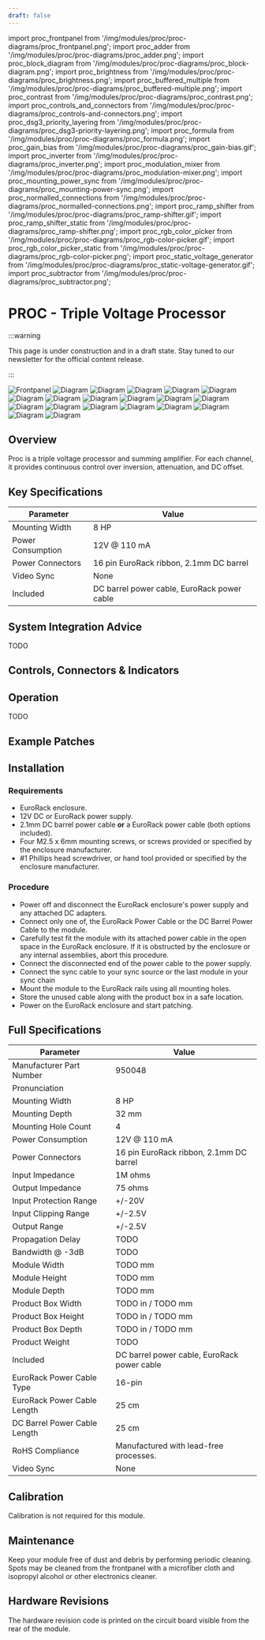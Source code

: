 ```yaml
---
draft: false
---
```


import proc_frontpanel from '/img/modules/proc/proc-diagrams/proc_frontpanel.png';
import proc_adder from '/img/modules/proc/proc-diagrams/proc_adder.png';
import proc_block_diagram from '/img/modules/proc/proc-diagrams/proc_block-diagram.png';
import proc_brightness from '/img/modules/proc/proc-diagrams/proc_brightness.png';
import proc_buffered_multiple from '/img/modules/proc/proc-diagrams/proc_buffered-multiple.png';
import proc_contrast from '/img/modules/proc/proc-diagrams/proc_contrast.png';
import proc_controls_and_connectors from '/img/modules/proc/proc-diagrams/proc_controls-and-connectors.png';
import proc_dsg3_priority_layering from '/img/modules/proc/proc-diagrams/proc_dsg3-priority-layering.png';
import proc_formula from '/img/modules/proc/proc-diagrams/proc_formula.png';
import proc_gain_bias from '/img/modules/proc/proc-diagrams/proc_gain-bias.gif';
import proc_inverter from '/img/modules/proc/proc-diagrams/proc_inverter.png';
import proc_modulation_mixer from '/img/modules/proc/proc-diagrams/proc_modulation-mixer.png';
import proc_mounting_power_sync from '/img/modules/proc/proc-diagrams/proc_mounting-power-sync.png';
import proc_normalled_connections from '/img/modules/proc/proc-diagrams/proc_normalled-connections.png';
import proc_ramp_shifter from '/img/modules/proc/proc-diagrams/proc_ramp-shifter.gif';
import proc_ramp_shifter_static from '/img/modules/proc/proc-diagrams/proc_ramp-shifter.png';
import proc_rgb_color_picker from '/img/modules/proc/proc-diagrams/proc_rgb-color-picker.gif';
import proc_rgb_color_picker_static from '/img/modules/proc/proc-diagrams/proc_rgb-color-picker.png';
import proc_static_voltage_generator from '/img/modules/proc/proc-diagrams/proc_static-voltage-generator.gif';
import proc_subtractor from '/img/modules/proc/proc-diagrams/proc_subtractor.png';

# PROC - Triple Voltage Processor

:::warning

This page is under construction and in a draft state. Stay tuned to our newsletter for the official content release.

:::

<img src={proc_frontpanel} alt="Frontpanel" />
<img src={proc_adder} alt="Diagram" />
<img src={proc_block_diagram} alt="Diagram" />
<img src={proc_brightness} alt="Diagram" />
<img src={proc_buffered_multiple} alt="Diagram" />
<img src={proc_contrast} alt="Diagram" />
<img src={proc_controls_and_connectors} alt="Diagram" />
<img src={proc_dsg3_priority_layering} alt="Diagram" />
<img src={proc_formula} alt="Diagram" />
<img src={proc_gain_bias} alt="Diagram" />
<img src={proc_inverter} alt="Diagram" />
<img src={proc_modulation_mixer} alt="Diagram" />
<img src={proc_mounting_power_sync} alt="Diagram" />
<img src={proc_normalled_connections} alt="Diagram" />
<img src={proc_ramp_shifter} alt="Diagram" />
<img src={proc_ramp_shifter_static} alt="Diagram" />
<img src={proc_rgb_color_picker} alt="Diagram" />
<img src={proc_rgb_color_picker_static} alt="Diagram" />
<img src={proc_static_voltage_generator} alt="Diagram" />
<img src={proc_subtractor} alt="Diagram" />

## Overview

Proc is a triple voltage processor and summing amplifier. For each channel, it provides continuous control over inversion, attenuation, and DC offset.

## Key Specifications

| Parameter         | Value                                       |
| ----------------- | ------------------------------------------- |
| Mounting Width    | 8 HP                                        |
| Power Consumption | 12V @ 110 mA                                |
| Power Connectors  | 16 pin EuroRack ribbon, 2.1mm DC barrel     |
| Video Sync        | None                                        |
| Included          | DC barrel power cable, EuroRack power cable |

## System Integration Advice

TODO

## Controls, Connectors & Indicators

## Operation

TODO

## Example Patches

## Installation

<!-- Something about making sure all screws have been removed from the intended mounting location. -->

### Requirements

* EuroRack enclosure.
* 12V DC or EuroRack power supply.
* 2.1mm DC barrel power cable **or** a EuroRack power cable (both options included).
* Four M2.5 x 6mm mounting screws, or screws provided or specified by the enclosure manufacturer.
* #1 Phillips head screwdriver, or hand tool provided or specified by the enclosure manufacturer.

### Procedure

* Power off and disconnect the EuroRack enclosure's power supply and any attached DC adapters.
* Connect only one of, the EuroRack Power Cable or the DC Barrel Power Cable to the module. 
* Carefully test fit the module with its attached power cable in the open space in the EuroRack enclosure. If it is obstructed by the enclosure or any internal assemblies, abort this procedure.
* Connect the disconnected end of the power cable to the power supply.
* Connect the sync cable to your sync source or the last module in your sync chain
* Mount the module to the EuroRack rails using all mounting holes.
* Store the unused cable along with the product box in a safe location. 
* Power on the EuroRack enclosure and start patching.

## Full Specifications

| Parameter                    | Value                                       |
| ---------------------------- | ------------------------------------------- |
| Manufacturer Part Number     | 950048                                      |
| Pronunciation                |                                             |
| Mounting Width               | 8 HP                                        |
| Mounting Depth               | 32 mm                                       |
| Mounting Hole Count          | 4                                           |
| Power Consumption            | 12V @ 110 mA                                |
| Power Connectors             | 16 pin EuroRack ribbon, 2.1mm DC barrel     |
| Input Impedance              | 1M ohms                                     |
| Output Impedance             | 75 ohms                                     |
| Input Protection Range       | +/-20V                                      |
| Input Clipping Range         | +/-2.5V                                     |
| Output Range                 | +/-2.5V                                     |
| Propagation Delay            | TODO                                        |
| Bandwidth @ -3dB             | TODO                                        |
| Module Width                 | TODO mm                                     |
| Module Height                | TODO mm                                     |
| Module Depth                 | TODO mm                                     |
| Product Box Width            | TODO in / TODO mm                           |
| Product Box Height           | TODO in / TODO mm                           |
| Product Box Depth            | TODO in / TODO mm                           |
| Product Weight               | TODO                                        |
| Included                     | DC barrel power cable, EuroRack power cable |
| EuroRack Power Cable Type    | 16-pin                                      |
| EuroRack Power Cable Length  | 25 cm                                       |
| DC Barrel Power Cable Length | 25 cm                                       |
| RoHS Compliance              | Manufactured with lead-free processes.      |
| Video Sync                   | None                                        |

## Calibration

Calibration is not required for this module.

## Maintenance

Keep your module free of dust and debris by performing periodic cleaning. Spots may be cleaned from the frontpanel with a microfiber cloth and isopropyl alcohol or other electronics cleaner.

<!-- ## Troubleshooting -->

## Hardware Revisions

The hardware revision code is printed on the circuit board visible from the rear of the module.

